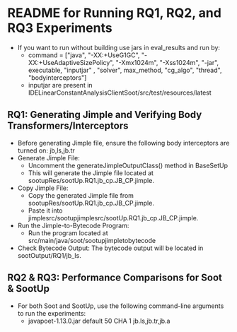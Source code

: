 # README for Running RQ1, RQ2, and RQ3 Experiments

- If you want to run without building use jars in eval_results and run by:
  - command = ["java", "-XX:+UseG1GC", "-XX:+UseAdaptiveSizePolicy", "-Xmx1024m", "-Xss1024m", "-jar", executable, "inputjar" , "solver", max_method, "cg_algo", "thread", "bodyinterceptors"]
  - inputjar are present in IDELinearConstantAnalysisClientSoot/src/test/resources/latest

## RQ1: Generating Jimple and Verifying Body Transformers/Interceptors

- Before generating Jimple file, ensure the following body interceptors are turned on: jb,ls,jb.tr
- Generate Jimple File: 
  - Uncomment the generateJimpleOutputClass() method in BaseSetUp
  - This will generate the Jimple file located at sootupRes/sootUp.RQ1.jb_cp.JB_CP.jimple.
- Copy Jimple File:
  - Copy the generated Jimple file from sootupRes/sootUp.RQ1.jb_cp.JB_CP.jimple.
  - Paste it into jimplesrc/sootupjimplesrc/sootUp.RQ1.jb_cp.JB_CP.jimple.
- Run the Jimple-to-Bytecode Program:
  - Run the program located at src/main/java/soot/sootupjimpletobytecode
- Check Bytecode Output: The bytecode output will be located in sootOutput/RQ1/jb_ls.

## RQ2 & RQ3: Performance Comparisons for Soot & SootUp

- For both Soot and SootUp, use the following command-line arguments to run the experiments: 
  - javapoet-1.13.0.jar default 50 CHA 1 jb.ls,jb.tr,jb.a
